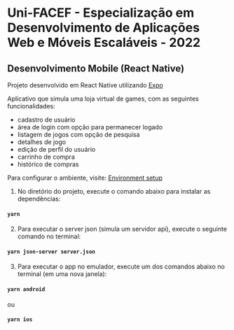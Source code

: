 # Uni-FACEF - Especialização em Desenvolvimento de Aplicações Web e Móveis Escaláveis - 2022
## Desenvolvimento Mobile (React Native)

Projeto desenvolvido em React Native utilizando [Expo](https://expo.dev/)

Aplicativo que simula uma loja virtual de games, com as seguintes funcionalidades:

- cadastro de usuário
- área de login com opção para permanecer logado
- listagem de jogos com opção de pesquisa
- detalhes de jogo
- edição de perfil do usuário
- carrinho de compra
- histórico de compras

Para configurar o ambiente, visite: [Environment setup](https://reactnative.dev/docs/environment-setup)

1. No diretório do projeto, execute o comando abaixo para instalar as dependências:

#### `yarn`

2. Para executar o server json (simula um servidor api), execute o seguinte comando no terminal:

#### `yarn json-server server.json`

3. Para executar o app no emulador, execute um dos comandos abaixo no terminal (em uma nova janela):

#### `yarn android`
ou
#### `yarn ios`
